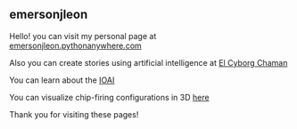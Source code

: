 ## emersonjleon
Hello! you can visit my personal page at [emersonjleon.pythonanywhere.com](https://emersonjleon.pythonanywhere.com)



Also you can create stories using artificial intelligence at [El Cyborg Chaman](https://elcyborgchaman.pythonanywhere.com)

You can learn about the [IOAI](ioai.html)

[//]: # (Also you can visit my blog... soon)

You can visualize chip-firing configurations in 3D  [here](https://emersonjleon.pythonanywhere.com/chipfiring)

Thank you for visiting these pages!



